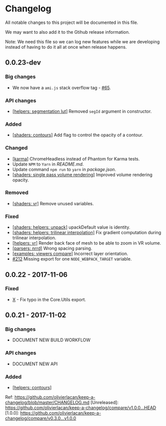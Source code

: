 # Changelog
All notable changes to this project will be documented in this file.

We may want to also add it to the Gtihub release information.

Note: We need this file so we can log new features while we are developing instead of having to do it all at once when release happens.

## 0.0.23-dev


### Big changes
- We now have a `ami.js` stack overflow tag - [#65](https://github.com/FNNDSC/ami/issues/65).

### API changes
- [[helpers: segmentation lut]](https://github.com/FNNDSC/ami/commit/c311a3e1f82d964ab6bebd368d2286dc104f6a2e) Removed `segId` argument in constructor.

### Added
- [[shaders: contours]]() Add flag to control the opacity of a contour.

### Changed
- [[karma]](https://github.com/FNNDSC/ami/commit/57e7d89c9bc84add8c622c5040a74880638c905b) ChromeHeadless instead of Phantom for Karma tests.
- Update `NPM` to `Yarn` in *README.md*.
- Update command `npm run` to `yarn` in *package.json*.
- [[shaders: single pass volume rendering]](https://github.com/FNNDSC/ami/pull/213) Improved volume rendering opacity.

### Removed
- [[shaders: vr]](https://github.com/FNNDSC/ami/pull/219) Remove unused variables.

### Fixed
- [[shaders: helpers: unpack]](https://github.com/FNNDSC/ami/issues/223) upackDefault value is identity.
- [[shaders: helpers: trilinear interpolation]](https://github.com/FNNDSC/ami/issues/229) Fix gradient computation during trilinear interpolation.
- [[helpers: vr]](https://github.com/FNNDSC/ami/pull/227) Render back face of mesh to be able to zoom in VR volume.
- [[parsers: nrrd]](https://github.com/FNNDSC/ami/commit/6940c141dfbcee4612fef2acc3a6fc870e1c3c9d) Wrong spacing parsing.
- [[examples: viewers compare]](https://github.com/FNNDSC/ami/commit/4585cb39eedc33341c1f7f78d215770d1ce60924) Incorrect layer orientation.
- [#212](https://github.com/FNNDSC/ami/issue/212) Missing export for one `NODE_WEBPACK_TARGET` variable.
## 0.0.22 - 2017-11-06
### Fixed
- [X]() - Fix typo in the Core.Utils export.

## 0.0.21 - 2017-11-02
### Big changes
- DOCUMENT NEW BUILD WORKFLOW
### API changes
- DOCUMENT NEW API
### Added
- [[helpers: contours]](https://github.com/FNNDSC/ami/blob/dev/src/helpers/helpers.contour.js)


Ref: https://github.com/olivierlacan/keep-a-changelog/blob/master/CHANGELOG.md
[Unreleased]: https://github.com/olivierlacan/keep-a-changelog/compare/v1.0.0...HEAD
[1.0.0]: https://github.com/olivierlacan/keep-a-changelog/compare/v0.3.0...v1.0.0

